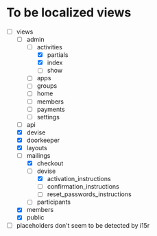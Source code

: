 # To be localized views
 - [ ] views
   - [ ] admin
     - [ ] activities
       - [x] partials
       - [x] index
       - [ ] show  
     - [ ] apps
     - [ ] groups
     - [ ] home
     - [ ] members
     - [ ] payments
     - [ ] settings
   - [ ] api
   - [x] devise
   - [x] doorkeeper
   - [x] layouts
   - [ ] mailings
     - [x] checkout
     - [ ] devise
       - [x] activation_instructions
       - [ ] confirmation_instructions
       - [ ] reset_passwords_instructions
     - [ ] participants
   - [x] members
   - [x] public
   
- [ ] placeholders don't seem to be detected by i15r